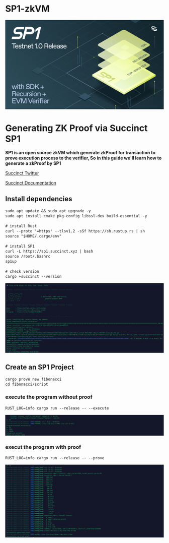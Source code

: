 # SP1-zkVM
![Cover](https://github.com/zhizhi1348/SP1-zkVM/blob/main/SP1-Cover.png)
# Generating ZK Proof via Succinct SP1
**SP1 is an open source zkVM which generate zkProof for transaction to prove execution process to the verifier, So in this guide we'll learn how to generate a zkProof by SP1**

[Succinct Twitter](https://x.com/SuccinctLabs)

[Succinct Documentation](https://docs.succinct.xyz/)
## Install dependencies
```
sudo apt update && sudo apt upgrade -y
sudo apt install cmake pkg-config libssl-dev build-essential -y

# install Rust
curl --proto '=https' --tlsv1.2 -sSf https://sh.rustup.rs | sh
source "$HOME/.cargo/env"

# install SP1
curl -L https://sp1.succinct.xyz | bash
source /root/.bashrc
sp1up

# check version
cargo +succinct --version
```
![First](https://github.com/zhizhi1348/SP1-zkVM/blob/main/First.png)
## Create an SP1 Project
```
cargo prove new fibonacci
cd fibonacci/script
```
### execute the program without proof
```
RUST_LOG=info cargo run --release -- --execute
```
![Second](https://github.com/zhizhi1348/SP1-zkVM/blob/main/Second.png)
### execut the program with proof
```
RUST_LOG=info cargo run --release -- --prove
```
![third](https://github.com/zhizhi1348/SP1-zkVM/blob/main/Third.png)

